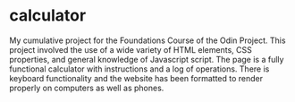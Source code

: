 # calculator

My cumulative project for the Foundations Course of the Odin Project. 
This project involved the use of a wide variety of HTML elements, CSS 
properties, and general knowledge of Javascript script. The page is a fully 
functional calculator with instructions and a log of operations. There is 
keyboard functionality and the website has been formatted to render properly 
on computers as well as phones.